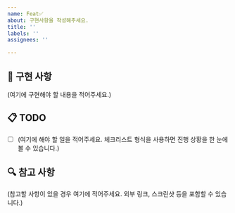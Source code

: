 ```yaml
---
name: Feat✅
about: 구현사항을 작성해주세요.
title: ''
labels: ''
assignees: ''

---
```


## 🚀 구현 사항
(여기에 구현해야 할 내용을 적어주세요.)

## 📋 TODO
- [ ] (여기에 해야 할 일을 적어주세요. 체크리스트 형식을 사용하면 진행 상황을 한 눈에 볼 수 있습니다.)

## 🔍 참고 사항
(참고할 사항이 있을 경우 여기에 적어주세요. 외부 링크, 스크린샷 등을 포함할 수 있습니다.)
